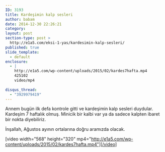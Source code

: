 ```yaml
---
ID: 3193
title: Kardeşimin kalp sesleri
author: babam
date: 2014-12-30 22:26:21
category:
layout: post
section-type: post >
  http://e1a5.com/eksi-1-yas/kardesimin-kalp-sesleri/
published: true
slide_template:
  - default
enclosure:
  - |
    http://e1a5.com/wp-content/uploads/2015/02/kardes7hafta.mp4
    425102
    video/mp4
    
disqus_thread:
  - "3929979419"
---
```

Annem bugün ilk defa kontrole gitti ve kardeşimin kalp sesleri duydular. Kardeşim 7 haftalık olmuş. Minicik bir kalbi var ya da sadece kalpten ibaret bir nokta diyebiliriz.

İnşallah, Ağustos ayının ortalarına doğru aramızda olacak.

[video width="568" height="320" mp4="http://e1a5.com/wp-content/uploads/2015/02/kardes7hafta.mp4"][/video]
